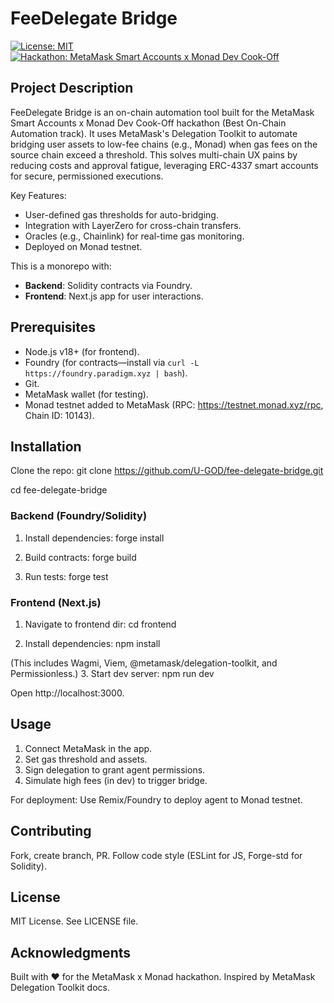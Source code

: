 # FeeDelegate Bridge

[![License: MIT](https://img.shields.io/badge/License-MIT-yellow.svg)](https://opensource.org/licenses/MIT)
[![Hackathon: MetaMask Smart Accounts x Monad Dev Cook-Off](https://img.shields.io/badge/Hackathon-MetaMask%20x%20Monad-blue)](https://www.hackquest.io/hackathons/MetaMask-Smart-Accounts-x-Monad-Dev-Cook-Off)

## Project Description

FeeDelegate Bridge is an on-chain automation tool built for the MetaMask Smart Accounts x Monad Dev Cook-Off hackathon (Best On-Chain Automation track). It uses MetaMask's Delegation Toolkit to automate bridging user assets to low-fee chains (e.g., Monad) when gas fees on the source chain exceed a threshold. This solves multi-chain UX pains by reducing costs and approval fatigue, leveraging ERC-4337 smart accounts for secure, permissioned executions.

Key Features:
- User-defined gas thresholds for auto-bridging.
- Integration with LayerZero for cross-chain transfers.
- Oracles (e.g., Chainlink) for real-time gas monitoring.
- Deployed on Monad testnet.

This is a monorepo with:
- **Backend**: Solidity contracts via Foundry.
- **Frontend**: Next.js app for user interactions.

## Prerequisites

- Node.js v18+ (for frontend).
- Foundry (for contracts—install via `curl -L https://foundry.paradigm.xyz | bash`).
- Git.
- MetaMask wallet (for testing).
- Monad testnet added to MetaMask (RPC: https://testnet.monad.xyz/rpc, Chain ID: 10143).

## Installation

Clone the repo:
git clone https://github.com/U-GOD/fee-delegate-bridge.git

cd fee-delegate-bridge


### Backend (Foundry/Solidity)
1. Install dependencies:
forge install

2. Build contracts:
forge build

3. Run tests:
forge test


### Frontend (Next.js)
1. Navigate to frontend dir:
cd frontend

2. Install dependencies:
npm install

(This includes Wagmi, Viem, @metamask/delegation-toolkit, and Permissionless.)
3. Start dev server:
npm run dev

Open http://localhost:3000.

## Usage

1. Connect MetaMask in the app.
2. Set gas threshold and assets.
3. Sign delegation to grant agent permissions.
4. Simulate high fees (in dev) to trigger bridge.

For deployment: Use Remix/Foundry to deploy agent to Monad testnet.

## Contributing

Fork, create branch, PR. Follow code style (ESLint for JS, Forge-std for Solidity).

## License

MIT License. See LICENSE file.

## Acknowledgments

Built with ❤️ for the MetaMask x Monad hackathon. Inspired by MetaMask Delegation Toolkit docs. 
